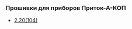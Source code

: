 ### Прошивки для приборов Приток-А-КОП

- [2.20(104)](https://github.com/alex-wm/education/raw/master/Tools/firmware/2-20-104.zip)
